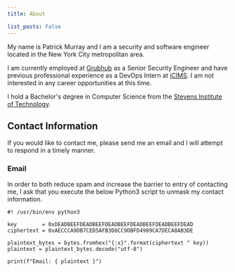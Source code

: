 ```yaml
---
title: About

list_posts: False
---
```



My name is Patrick Murray and I am a security and software engineer located in
the New York City metropolitan area.

I am currently employed at [Grubhub](https://grubhub.com/) as a Senior Security
Engineer and have previous professional experience as a DevOps Intern at
[iCIMS](https://icims.com/). I am not interested in any career opportunities at
this time.

I hold a Bachelor's degree in Computer Science from the [Stevens Institute of
Technology](https://stevens.edu/).


## Contact Information

If you would like to contact me, please send me an email and I will attempt to
respond in a timely manner.


### Email

In order to both reduce spam and increase the barrier to entry of contacting
me, I ask that you execute the below Python3 script to unmask my contact
information.


```python3
#! /usr/bin/env python3

key        = 0xDEADBEEFDEADBEEFDEADBEEFDEADBEEFDEADBEEFDEAD
ciphertext = 0xAECCCA9DB7CED5AFB3D8CC9DBFD4909CA7DECA8AB3DE

plaintext_bytes = bytes.fromhex("{:x}".format(ciphertext ^ key))
plaintext = plaintext_bytes.decode("utf-8")

print(f"Email: { plaintext }")
```

<!--
### PGP Public Key

If you are paranoid about privacy and have accepted that all electronic
communications are likely being passively monitored by [Nation State actors](https://en.wikipedia.org/wiki/Five_Eyes),
you are more than welcome to attempt to buck the system and encrypt your email
against my [PGP public key](/pgp/patrick_murray_latest.asc).

Prior to sending any encrypted messages, I would strongly encourage you to
review the defense-in-depth security measures that modern computer systems have
implemented across their various components, including but not limited to:
[hardware](https://www.bloomberg.com/news/features/2018-10-04/the-big-hack-how-china-used-a-tiny-chip-to-infiltrate-america-s-top-companies),
[chipsets](https://hackaday.com/2017/12/11/what-you-need-to-know-about-the-intel-management-engine/),
[firmware](https://nsa.gov1.info/dni/nsa-ant-catalog/servers/index.html#DEITYBOUNCE),
[storage devices](https://www.vice.com/en/article/ypwk5v/the-only-way-you-can-delete-this-nsa-malware-is-to-smash-your-hard-drive-to-bits),
[operating systems](https://en.wikipedia.org/wiki/NSAKEY), and
[software](https://krebsonsecurity.com/2020/12/u-s-treasury-commerce-depts-hacked-through-solarwinds-compromise/).


#### Key History

| Key | Key ID | Fingerprint | Issued | Revoked |
|-----|--------|-------------|--------|---------|
| Public Key | `FOOBAR` | `DEADBEEF` | 2020-12-15 | 2020-12-16 |

-->
